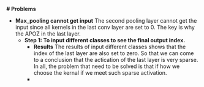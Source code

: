 **# Problems**
- **Max_pooling cannot get input**
The second pooling layer cannot get the input since all kernels in the last conv layer are set to 0.
The key is why the APOZ in the last layer.
  - **Step 1: To input different classes to see the final output index.**
    - **Results**
  The results of input different classes shows that the index of the last layer are also set to zero. So that we can come to a conclusion that the actication of the last layer is very sparse. In all, the problem that need to be solved is that if how we choose the kernal if we meet such sparse activation.
    - 
